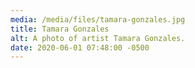 ```yaml
---
media: /media/files/tamara-gonzales.jpg
title: Tamara Gonzales
alt: A photo of artist Tamara Gonzales.
date: 2020-06-01 07:48:00 -0500
---
```

